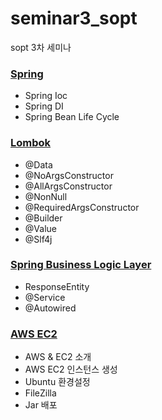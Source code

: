 # seminar3_sopt
sopt 3차 세미나

### [Spring](mdFiles/read1.md)
- Spring Ioc
- Spring DI
- Spring Bean Life Cycle

### [Lombok](mdFiles/read2.md)
- @Data
- @NoArgsConstructor
- @AllArgsConstructor
- @NonNull
- @RequiredArgsConstructor
- @Builder
- @Value
- @Slf4j

### [Spring Business Logic Layer](mdFiles/read3.md)
- ResponseEntity
- @Service
- @Autowired

### [AWS EC2](mdFiles/read4.md)
- AWS & EC2 소개
- AWS EC2 인스턴스 생성
- Ubuntu 환경설정
- FileZilla
- Jar 배포

